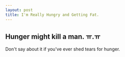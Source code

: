 ```yaml
---
layout: post
title: I'm Really Hungry and Getting Fat.
---
```


## Hunger might kill a man. ㅠ.ㅠ
Don't say about it if you've ever shed tears for hunger.
